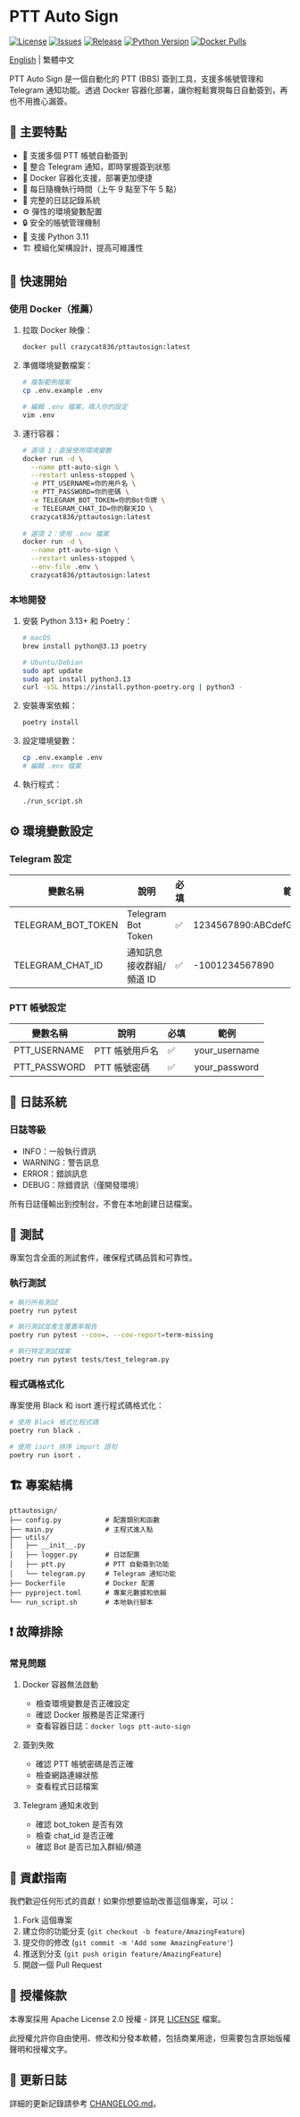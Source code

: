 # PTT Auto Sign

[![License](https://img.shields.io/github/license/crazycat836/ptt-auto-sign?style=for-the-badge&color=5D6D7E)](LICENSE)
[![Issues](https://img.shields.io/github/issues/crazycat836/ptt-auto-sign?style=for-the-badge&color=5D6D7E)](https://github.com/crazycat836/ptt-auto-sign/issues)
[![Release](https://img.shields.io/github/v/release/crazycat836/ptt-auto-sign?style=for-the-badge&color=5D6D7E)](https://github.com/crazycat836/ptt-auto-sign/releases)
[![Python Version](https://img.shields.io/badge/Python-3.11-5D6D7E?style=for-the-badge&logo=python&logoColor=white)](https://www.python.org)
[![Docker Pulls](https://img.shields.io/docker/pulls/crazycat836/pttautosign?style=for-the-badge&color=5D6D7E)](https://hub.docker.com/r/crazycat836/pttautosign)

[English](README.md) | 繁體中文

PTT Auto Sign 是一個自動化的 PTT (BBS) 簽到工具，支援多帳號管理和 Telegram 通知功能。透過 Docker 容器化部署，讓你輕鬆實現每日自動簽到，再也不用擔心漏簽。

## 🌟 主要特點

- 🔄 支援多個 PTT 帳號自動簽到
- 📱 整合 Telegram 通知，即時掌握簽到狀態
- 🐳 Docker 容器化支援，部署更加便捷
- 🎲 每日隨機執行時間（上午 9 點至下午 5 點）
- 📝 完整的日誌記錄系統
- ⚙️ 彈性的環境變數配置
- 🔒 安全的帳號管理機制
- 🐍 支援 Python 3.11
- 🏗️ 模組化架構設計，提高可維護性

## 🚀 快速開始

### 使用 Docker（推薦）

1. 拉取 Docker 映像：
   ```bash
   docker pull crazycat836/pttautosign:latest
   ```

2. 準備環境變數檔案：
   ```bash
   # 複製範例檔案
   cp .env.example .env
   
   # 編輯 .env 檔案，填入你的設定
   vim .env
   ```

3. 運行容器：
   ```bash
   # 選項 1：直接使用環境變數
   docker run -d \
     --name ptt-auto-sign \
     --restart unless-stopped \
     -e PTT_USERNAME=你的用戶名 \
     -e PTT_PASSWORD=你的密碼 \
     -e TELEGRAM_BOT_TOKEN=你的Bot令牌 \
     -e TELEGRAM_CHAT_ID=你的聊天ID \
     crazycat836/pttautosign:latest
     
   # 選項 2：使用 .env 檔案
   docker run -d \
     --name ptt-auto-sign \
     --restart unless-stopped \
     --env-file .env \
     crazycat836/pttautosign:latest
   ```

### 本地開發

1. 安裝 Python 3.13+ 和 Poetry：
   ```bash
   # macOS
   brew install python@3.13 poetry
   
   # Ubuntu/Debian
   sudo apt update
   sudo apt install python3.13
   curl -sSL https://install.python-poetry.org | python3 -
   ```

2. 安裝專案依賴：
   ```bash
   poetry install
   ```

3. 設定環境變數：
   ```bash
   cp .env.example .env
   # 編輯 .env 檔案
   ```

4. 執行程式：
   ```bash
   ./run_script.sh
   ```

## ⚙️ 環境變數設定

### Telegram 設定
| 變數名稱 | 說明 | 必填 | 範例 |
|---------|------|------|------|
| TELEGRAM_BOT_TOKEN | Telegram Bot Token | ✅ | 1234567890:ABCdefGHIjklMNOpqrsTUVwxyz |
| TELEGRAM_CHAT_ID | 通知訊息接收群組/頻道 ID | ✅ | -1001234567890 |

### PTT 帳號設定
| 變數名稱 | 說明 | 必填 | 範例 |
|---------|------|------|------|
| PTT_USERNAME | PTT 帳號用戶名 | ✅ | your_username |
| PTT_PASSWORD | PTT 帳號密碼 | ✅ | your_password |

## 📝 日誌系統

### 日誌等級
- INFO：一般執行資訊
- WARNING：警告訊息
- ERROR：錯誤訊息
- DEBUG：除錯資訊（僅開發環境）

所有日誌僅輸出到控制台，不會在本地創建日誌檔案。

## 🧪 測試

專案包含全面的測試套件，確保程式碼品質和可靠性。

### 執行測試

```bash
# 執行所有測試
poetry run pytest

# 執行測試並產生覆蓋率報告
poetry run pytest --cov=. --cov-report=term-missing

# 執行特定測試檔案
poetry run pytest tests/test_telegram.py
```

### 程式碼格式化

專案使用 Black 和 isort 進行程式碼格式化：

```bash
# 使用 Black 格式化程式碼
poetry run black .

# 使用 isort 排序 import 語句
poetry run isort .
```

## 🏗️ 專案結構

```
pttautosign/
├── config.py           # 配置類別和函數
├── main.py             # 主程式進入點
├── utils/
│   ├── __init__.py
│   ├── logger.py       # 日誌配置
│   ├── ptt.py          # PTT 自動簽到功能
│   └── telegram.py     # Telegram 通知功能
├── Dockerfile          # Docker 配置
├── pyproject.toml      # 專案元數據和依賴
└── run_script.sh       # 本地執行腳本
```

## ❗️ 故障排除

### 常見問題

1. Docker 容器無法啟動
   - 檢查環境變數是否正確設定
   - 確認 Docker 服務是否正常運行
   - 查看容器日誌：`docker logs ptt-auto-sign`

2. 簽到失敗
   - 確認 PTT 帳號密碼是否正確
   - 檢查網路連線狀態
   - 查看程式日誌檔案

3. Telegram 通知未收到
   - 確認 bot_token 是否有效
   - 檢查 chat_id 是否正確
   - 確認 Bot 是否已加入群組/頻道

## 🤝 貢獻指南

我們歡迎任何形式的貢獻！如果你想要協助改善這個專案，可以：

1. Fork 這個專案
2. 建立你的功能分支 (`git checkout -b feature/AmazingFeature`)
3. 提交你的修改 (`git commit -m 'Add some AmazingFeature'`)
4. 推送到分支 (`git push origin feature/AmazingFeature`)
5. 開啟一個 Pull Request

## 📄 授權條款

本專案採用 Apache License 2.0 授權 - 詳見 [LICENSE](LICENSE) 檔案。

此授權允許你自由使用、修改和分發本軟體，包括商業用途，但需要包含原始版權聲明和授權文字。

## 📝 更新日誌

詳細的更新記錄請參考 [CHANGELOG.md](CHANGELOG.md)。 